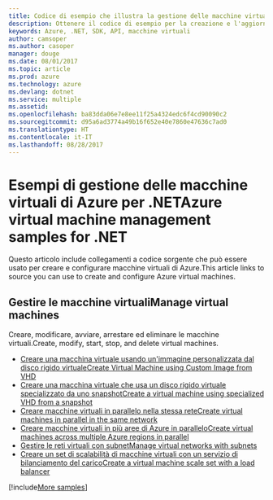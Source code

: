 ```yaml
---
title: Codice di esempio che illustra la gestione delle macchine virtuali di Azure con .NET
description: Ottenere il codice di esempio per la creazione e l'aggiornamento di macchine virtuali di Azure con .NET
keywords: Azure, .NET, SDK, API, macchine virtuali
author: camsoper
ms.author: casoper
manager: douge
ms.date: 08/01/2017
ms.topic: article
ms.prod: azure
ms.technology: azure
ms.devlang: dotnet
ms.service: multiple
ms.assetid: 
ms.openlocfilehash: ba83dda06e7e8ee11f25a4324edc6f4cd90090c2
ms.sourcegitcommit: d95a6ad3774a49b16f652e40e7860e47636c7ad0
ms.translationtype: HT
ms.contentlocale: it-IT
ms.lasthandoff: 08/28/2017
---
```

# <a name="azure-virtual-machine-management-samples-for-net"></a><span data-ttu-id="6ed1a-104">Esempi di gestione delle macchine virtuali di Azure per .NET</span><span class="sxs-lookup"><span data-stu-id="6ed1a-104">Azure virtual machine management samples for .NET</span></span>

<span data-ttu-id="6ed1a-105">Questo articolo include collegamenti a codice sorgente che può essere usato per creare e configurare macchine virtuali di Azure.</span><span class="sxs-lookup"><span data-stu-id="6ed1a-105">This article links to source you can use to create and configure Azure virtual machines.</span></span>

## <a name="manage-virtual-machines"></a><span data-ttu-id="6ed1a-106">Gestire le macchine virtuali</span><span class="sxs-lookup"><span data-stu-id="6ed1a-106">Manage virtual machines</span></span>

<span data-ttu-id="6ed1a-107">Creare, modificare, avviare, arrestare ed eliminare le macchine virtuali.</span><span class="sxs-lookup"><span data-stu-id="6ed1a-107">Create, modify, start, stop, and delete virtual machines.</span></span>

* [<span data-ttu-id="6ed1a-108">Creare una macchina virtuale usando un'immagine personalizzata dal disco rigido virtuale</span><span class="sxs-lookup"><span data-stu-id="6ed1a-108">Create Virtual Machine using Custom Image from VHD</span></span>](https://github.com/Azure-Samples/managed-disk-dotnet-create-virtual-machine-using-custom-image-from-VHD)
* [<span data-ttu-id="6ed1a-109">Creare una macchina virtuale che usa un disco rigido virtuale specializzato da uno snapshot</span><span class="sxs-lookup"><span data-stu-id="6ed1a-109">Create a virtual machine using specialized VHD from a snapshot</span></span>](https://github.com/Azure-Samples/managed-disk-dotnet-create-virtual-machine-using-specialized-disk-from-snapshot)
* [<span data-ttu-id="6ed1a-110">Creare macchine virtuali in parallelo nella stessa rete</span><span class="sxs-lookup"><span data-stu-id="6ed1a-110">Create virtual machines in parallel in the same network</span></span>](https://github.com/Azure-Samples/compute-dotnet-manage-virtual-machines-with-network-in-parallel)
* [<span data-ttu-id="6ed1a-111">Creare macchine virtuali in più aree di Azure in parallelo</span><span class="sxs-lookup"><span data-stu-id="6ed1a-111">Create virtual machines across multiple Azure regions in parallel</span></span>](https://github.com/Azure-Samples/compute-dotnet-create-virtual-machines-across-regions-in-parallel)
* [<span data-ttu-id="6ed1a-112">Gestire le reti virtuali con subnet</span><span class="sxs-lookup"><span data-stu-id="6ed1a-112">Manage virtual networks with subnets</span></span>](https://github.com/Azure-Samples/network-dotnet-manage-virtual-network)
* [<span data-ttu-id="6ed1a-113">Creare un set di scalabilità di macchine virtuali con un servizio di bilanciamento del carico</span><span class="sxs-lookup"><span data-stu-id="6ed1a-113">Create a virtual machine scale set with a load balancer</span></span>](https://github.com/Azure-Samples/compute-dotnet-manage-virtual-machine-scale-sets)

[!include[More samples](includes/more-samples.md)]
